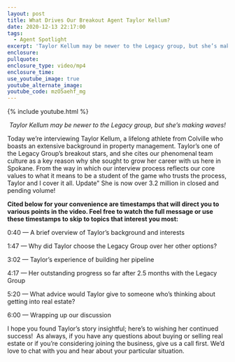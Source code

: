 ```yaml
---
layout: post
title: What Drives Our Breakout Agent Taylor Kellum?
date: 2020-12-13 22:17:00
tags:
  - Agent Spotlight
excerpt: 'Taylor Kellum may be newer to the Legacy group, but she’s making waves!'
enclosure:
pullquote:
enclosure_type: video/mp4
enclosure_time:
use_youtube_image: true
youtube_alternate_image:
youtube_code: mzO5aehf_mg
---
```


{% include youtube.html %}

<p style="text-align: center;"><em>Taylor Kellum may be newer to the Legacy group, but she’s making waves!</em></p>

Today we’re interviewing Taylor Kellum, a lifelong athlete from Colville who boasts an extensive background in property management. Taylor’s one of the Legacy Group’s breakout stars, and she cites our phenomenal team culture as a key reason why she sought to grow her career with us here in Spokane. From the way in which our interview process reflects our core values to what it means to be a student of the game who trusts the process, Taylor and I cover it all. Update" She is now over 3.2 million in closed and pending volume!

**Cited below for your convenience are timestamps that will direct you to various points in the video. Feel free to watch the full message or use these timestamps to skip to topics that interest you most:&nbsp;**

0:40 — A brief overview of Taylor’s background and interests&nbsp;

1:47 — Why did Taylor choose the Legacy Group over her other options?&nbsp;

3:02 — Taylor’s experience of building her pipeline&nbsp;

4:17 — Her outstanding progress so far after 2.5 months with the Legacy Group&nbsp;

5:20 — What advice would Taylor give to someone who’s thinking about getting into real estate?

6:00 — Wrapping up our discussion

I hope you found Taylor’s story insightful; here’s to wishing her continued success!&nbsp; As always, if you have any questions about buying or selling real estate or if you’re considering joining the business, give us a call first. We’d love to chat with you and hear about your particular situation.
